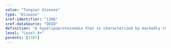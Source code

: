 ```yaml
---
value: "Tangier disease"
type: "Disease"
xref-identifier: "1388"
xref-dataSource: "DOID"
definition: "A hypolipoproteinemia that is characterized by markedly reduced levels of plasma high density lipoproteins resulting in tissue accumulation of cholesterol esters and that has_material_basis_in homozygous or compound heterozygous mutation in the ABCA1 gene on chromosome 9q31.|OMIM mapping confirmed by DO. [LS]."
level: "Level 4+"
parents: [1387]
---
```

